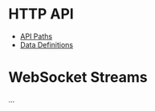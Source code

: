# HTTP API

* [API Paths](dex-api/paths.md)
* [Data Definitions](dex-api/definitions.md)

# WebSocket Streams

...
